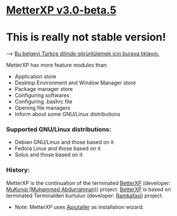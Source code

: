 # [MetterXP v3.0-beta.5](https://github.com/MuKonqi/metterxp/tree/beta)
# This is really not stable version!
--> [Bu belgeyi Türkçe dilinde görüntülemek için buraya tıklayın.](https://github.com/MuKonqi/metterxp/blob/main/BENİOKU.md)

MetterXP has more feature modules than:
* Application store
* Desktop Environment and Window Manager store
* Package manager store
* Configuring softwares
* Configuring .bashrc file
* Opening file managers
* Inform about some GNU/Linux distributions
### Supported GNU/Linux distributions:
* Debian GNU/Linux and those based on it
* Fedora Linux and those based on it
* Solus and those based on it
### History:
MetterXP is the continuation of the terminated [BetterXP](https://github.com/MuKonqi/metterxp/tree/betterxp) (developer: [MuKonqi (Muhammed Abdurrahman)](https://github.com/MuKonqi)) project. [BetterXP](https://github.com/MuKonqi/metterxp/tree/betterxp) is based on terminated Terminalden kurtulun (developer: [Ramkafasi](https://github.com/Ramkafasi)) project.

* Note: MetterXP uses [Apiutaller](https://github.com/MuKonqi/apiutaller) as installation wizard.